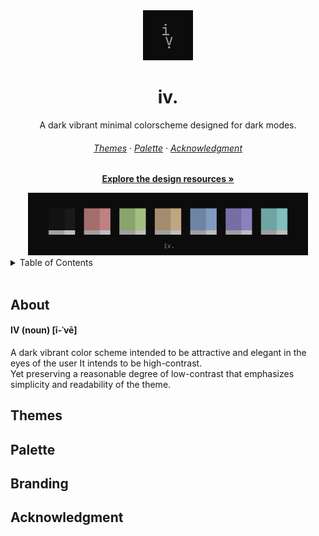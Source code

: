 <div align="center">
  <img src="assets/logo.png" width="80" height="80" />
  <h1>iv.</h1>
  <p>A dark vibrant minimal colorscheme designed for dark modes.</p>
  <h6>
    <a href="#themes">Themes</a> ·
    <a href="#palette">Palette</a> ·
    <a href="#acknowledgment">Acknowledgment</a>
  </h6>
  <p><a href="#themes"><strong>Explore the design resources »</strong></a></p>
  
  <img src="assets/colorscheme.png" height="100" />
    
</div>

<!-- TABLE OF CONTENTS -->
<details>
  <summary>Table of Contents</summary>
  <br />
  <ol>
    <li>
      <a href="#about">About the colorscheme</a>
      <ul>
        <li><a href="#built-with">Built With</a></li>
      </ul>
    </li>
    <li>
      <a href="#themes">Themes</a>
      <ul>
        <li><a href="#available-themes">Available Themes</a></li>
      </ul>
    </li>
    <li>
      <a href="#branding">Palette</a>
      <ul>
        <li><a href="#spades">Spades</a></li>
        <li><a href="#cloverT">Clover</a></li>
      </ul>
    </li>
    <li>
      <a href="#branding">Branding</a>
      <ul>
        <li><a href="#resources">Resources</a></li>
      </ul>
    </li>
    <li><a href="#acknowledgment">Acknowledgment</a></li>
  </ol>
</details>

<br />

## About
#### IV (noun) [ī-ˈvē]

A dark vibrant color scheme intended to be attractive and elegant in the eyes of the user It intends to be high-contrast.   
Yet preserving a reasonable degree of low-contrast that emphasizes simplicity and readability of the theme.  

## Themes



## Palette

## Branding

## Acknowledgment

